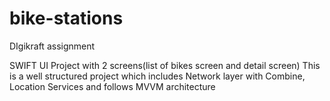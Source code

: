 # bike-stations
DIgikraft assignment

SWIFT UI Project with 2 screens(list of bikes screen and detail screen)
This is a well structured project which includes Network layer with Combine, Location Services and follows MVVM architecture
